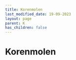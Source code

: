 ```yaml
---
title: Korenmolen
last_modified_date: 19-09-2023
layout: page
parent: K
has_children: false
---
```


Korenmolen
==========

